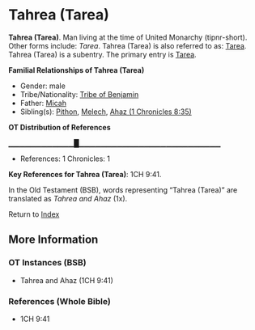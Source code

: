 # Tahrea (Tarea)
**Tahrea (Tarea)**. 
Man living at the time of United Monarchy (tipnr-short). 
Other forms include: 
*Tarea*. 
Tahrea (Tarea) is also referred to as: 
[Tarea](Tarea.md). 
Tahrea (Tarea) is a subentry. The primary entry is 
[Tarea](Tarea.md). 




**Familial Relationships of Tahrea (Tarea)**


* Gender: male
* Tribe/Nationality: [Tribe of Benjamin](../../../groups/md/acai/Benjamin.md)
* Father: [Micah](Micah.2.md)
* Sibling(s): [Pithon](Pithon.md), [Melech](Melech.md), [Ahaz (1 Chronicles 8:35)](Ahaz.2.md)


**OT Distribution of References**

▁▁▁▁▁▁▁▁▁▁▁▁█▁▁▁▁▁▁▁▁▁▁▁▁▁▁▁▁▁▁▁▁▁▁▁▁▁▁
* References: 1 Chronicles: 1



**Key References for Tahrea (Tarea)**: 
1CH 9:41. 


In the Old Testament (BSB), words representing “Tahrea (Tarea)” are translated as 
*Tahrea and Ahaz* (1x). 




Return to [Index](00-Index.md)

## More Information

### OT Instances (BSB)

* Tahrea and Ahaz (1CH 9:41)



### References (Whole Bible)

* 1CH 9:41



